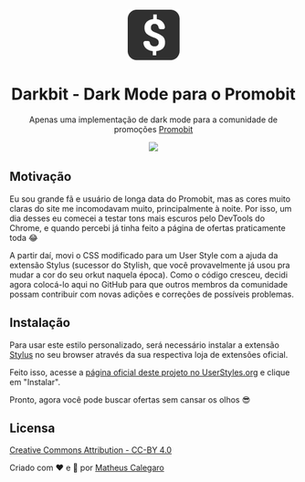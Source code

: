 <!-- markdownlint-disable MD033 MD041 -->
<p align="center">
  <p align="center">
    <img src="darkbit.png" />
  </p>

  <h1 align="center">Darkbit - Dark Mode para o Promobit</h1>
  <p align="center">Apenas uma implementação de dark mode para a comunidade de promoções <a href="https://promobit.com.br">Promobit</a></p>
  
  <p align="center">
    <img src="https://userstyles.org/style_screenshots/185794_after.png" width="500" />
  </p>
</p>

## Motivação

Eu sou grande fã e usuário de longa data do Promobit, mas as cores muito claras do site me incomodavam muito, principalmente à noite. Por isso, um dia desses eu comecei a testar tons mais escuros pelo DevTools do Chrome, e quando percebi já tinha feito a página de ofertas praticamente toda 😂

A partir daí, movi o CSS modificado para um User Style com a ajuda da extensão Stylus (sucessor do Stylish, que você provavelmente já usou pra mudar a cor do seu orkut naquela época). Como o código cresceu, decidi agora colocá-lo aqui no GitHub para que outros membros da comunidade possam contribuir com novas adições e correções de possíveis problemas.

## Instalação

Para usar este estilo personalizado, será necessário instalar a extensão [Stylus](https://add0n.com/stylus.html) no seu browser através da sua respectiva loja de extensões oficial.

Feito isso, acesse a [página oficial deste projeto no UserStyles.org](https://userstyles.org/styles/185794/darkbit-dark-mode-para-o-promobit) e clique em "Instalar".

Pronto, agora você pode buscar ofertas sem cansar os olhos 😎

## Licensa

[Creative Commons Attribution - CC-BY 4.0](https://creativecommons.org/licenses/by/4.0)

Criado com ❤️ e 💸 por [Matheus Calegaro](https://matheus.me)
